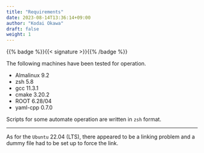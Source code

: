 ```yaml
---
title: "Requirements"
date: 2023-08-14T13:36:14+09:00
author: "Kodai Okawa"
draft: false
weight: 1
---
```


{{% badge %}}{{< signature >}}{{% /badge %}}

The following machines have been tested for operation.

- Almalinux 9.2
- zsh 5.8
- gcc 11.3.1
- cmake 3.20.2
- ROOT 6.28/04
- yaml-cpp 0.7.0

Scripts for some automate operation are written in `zsh` format.

---

As for the `Ubuntu` 22.04 (LTS), there appeared to be a linking problem and a dummy file had to be set up to force the link.
